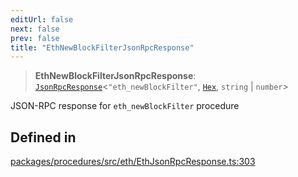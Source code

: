 ```yaml
---
editUrl: false
next: false
prev: false
title: "EthNewBlockFilterJsonRpcResponse"
---
```


> **EthNewBlockFilterJsonRpcResponse**: [`JsonRpcResponse`](/reference/tevm/jsonrpc/type-aliases/jsonrpcresponse/)\<`"eth_newBlockFilter"`, [`Hex`](/reference/tevm/utils/type-aliases/hex/), `string` \| `number`\>

JSON-RPC response for `eth_newBlockFilter` procedure

## Defined in

[packages/procedures/src/eth/EthJsonRpcResponse.ts:303](https://github.com/qbzzt/tevm-monorepo/blob/main/packages/procedures/src/eth/EthJsonRpcResponse.ts#L303)
